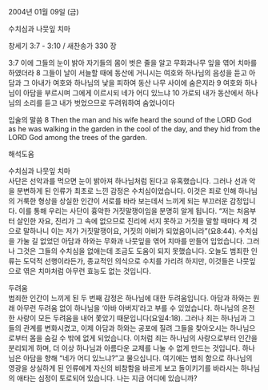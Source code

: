 2004년 01월 09일 (금)

수치심과 나뭇잎 치마



창세기 3:7 - 3:10 / 새찬송가 330 장


3:7 이에 그들의 눈이 밝아 자기들의 몸이 벗은 줄을 알고 무화과나무 잎을 엮어 치마를 하였더라 
8 그들이 날이 서늘할 때에 동산에 거니시는 여호와 하나님의 음성을 듣고 아담과 그 아내가 여호와 하나님의 낯을 피하여 동산 나무 사이에 숨은지라 
9 여호와 하나님이 아담을 부르시며 그에게 이르시되 네가 어디 있느냐 
10 가로되 내가 동산에서 하나님의 소리를 듣고 내가 벗었으므로 두려워하여 숨었나이다 

입술의 말씀 
8 Then the man and his wife heard the sound of the LORD God as he was walking in the garden in the cool of the day, and they hid from the LORD God among the trees of the garden.

해석도움





수치심과 나뭇잎 치마  
사단은 선악과를 먹으면 눈이 밝아져 하나님처럼 된다고 유혹했습니다. 그러나 선과 악을 분변하게 된 인류가 최초로 느낀 감정은 수치심이었습니다. 이것은 죄로 인해 하나님의 거룩한 형상을 상실한 인간이 서로를 바라 보는데서 느끼게 되는 부끄러운 감정입니다. 이를 통해 우리는 사단이 흉악한 거짓말쟁이임을 분명히 알게 됩니다. “저는 처음부터 살인한 자요, 진리가 그 속에 없으므로 진리에 서지 못하고 거짓을 말할 때마다 제 것으로 말하나니 이는 저가 거짓말쟁이요, 거짓의 아비가 되었음이니라”(요8:44). 수치심을 가눌 길 없었던 아담과 하와는 무화과 나뭇잎을 엮어 치마를 만들어 입었습니다. 그러나 그것은 그들의 수치심을 없애는데 조금도 도움이 되지 못했습니다. 오늘도 범죄한 인류는 도덕적 선행이라든가, 종교적인 의식으로 수치를 가리려 하지만, 이것들은 나뭇잎으로 엮은 치마처럼 아무런 효능도 없는 것입니다.  

두려움  
범죄한 인간이 느끼게 된 두 번째 감정은 하나님에 대한 두려움입니다. 아담과 하와는 원래 아무런 두려움 없이 하나님을 ‘아바 아버지’라고 부를 수 있었습니다. 하나님의 온전한 사랑이 모든 두려움을 내어 쫓았기 때문입니다(요일4:18). 그러나 죄는 하나님과 그들의 관계를 변화시켰고, 이제 아담과 하와는 공포에 질려 그들을 찾아오시는 하나님으로부터 몸을 숨길 수 밖에 없게 되었습니다. 이처럼 죄는 하나님의 사랑으로부터 인간을 분리되게 하며, 더 이상 하나님과 아름다운 교제를 나눌 수 없게 만드는 것입니다. 하나님은 아담을 향해 “네가 어디 있느냐?”고 물으십니다. 여기에는 범죄 함으로 하나님의 영광을 상실하게 된 인류에게 자신의 비참함을 바르게 보고 돌이키기를 바라시는 하나님의 애타는 심정이 토로되어 있습니다. 나는 지금 어디에 있습니까?